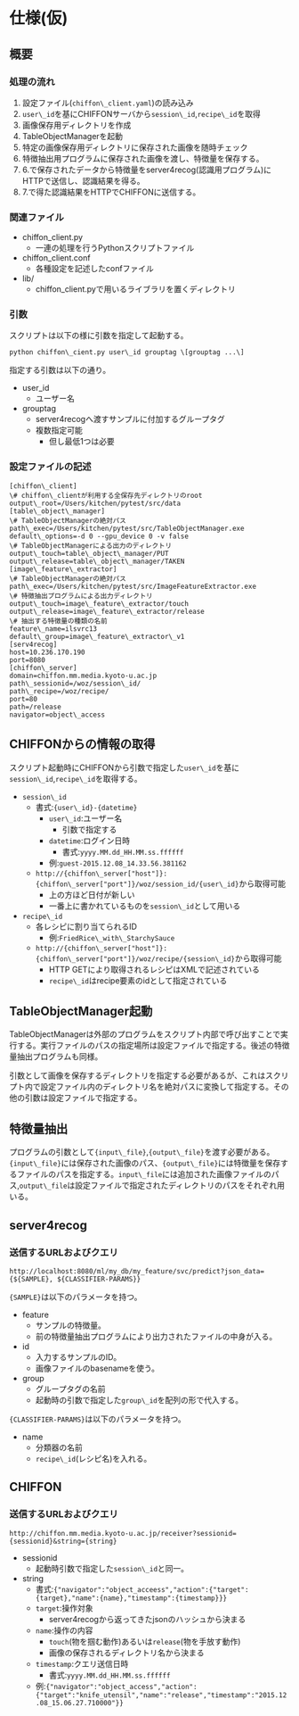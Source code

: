 # 仕様(仮)


## 概要

### 処理の流れ

1. 設定ファイル(`chiffon\_client.yaml`)の読み込み
2. `user\_id`を基にCHIFFONサーバから`session\_id`,`recipe\_id`を取得
3. 画像保存用ディレクトリを作成
4. TableObjectManagerを起動
5. 特定の画像保存用ディレクトリに保存された画像を随時チェック
6. 特徴抽出用プログラムに保存された画像を渡し、特徴量を保存する。
7. 6.で保存されたデータから特徴量をserver4recog(認識用プログラム)にHTTPで送信し、認識結果を得る。
8. 7.で得た認識結果をHTTPでCHIFFONに送信する。

### 関連ファイル

* chiffon\_client.py
    * 一連の処理を行うPythonスクリプトファイル
* chiffon\_client.conf
    * 各種設定を記述したconfファイル
* lib/
    * chiffon_client.pyで用いるライブラリを置くディレクトリ

### 引数

スクリプトは以下の様に引数を指定して起動する。

```
python chiffon\_cient.py user\_id grouptag \[grouptag ...\]
```

指定する引数は以下の通り。

* user\_id
    * ユーザー名
* grouptag
    * server4recogへ渡すサンプルに付加するグループタグ
    * 複数指定可能
	    * 但し最低1つは必要


### 設定ファイルの記述

```
[chiffon\_client]
\# chiffon\_clientが利用する全保存先ディレクトリのroot
output\_root=/Users/kitchen/pytest/src/data
[table\_object\_manager]
\# TableObjectManagerの絶対パス
path\_exec=/Users/kitchen/pytest/src/TableObjectManager.exe
default\_options=-d 0 --gpu_device 0 -v false
\# TableObjectManagerによる出力のディレクトリ
output\_touch=table\_object\_manager/PUT
output\_release=table\_object\_manager/TAKEN
[image\_feature\_extractor]
\# TableObjectManagerの絶対パス
path\_exec=/Users/kitchen/pytest/src/ImageFeatureExtractor.exe
\# 特徴抽出プログラムによる出力ディレクトリ
output\_touch=image\_feature\_extractor/touch
output\_release=image\_feature\_extractor/release
\# 抽出する特徴量の種類の名前
feature\_name=ilsvrc13
default\_group=image\_feature\_extractor\_v1
[serv4recog]
host=10.236.170.190
port=8080
[chiffon\_server]
domain=chiffon.mm.media.kyoto-u.ac.jp
path\_sessionid=/woz/session\_id/
path\_recipe=/woz/recipe/
port=80
path=/release
navigator=object\_access
```


## CHIFFONからの情報の取得

スクリプト起動時にCHIFFONから引数で指定した`user\_id`を基に`session\_id`,`recipe\_id`を取得する。

* `session\_id`
    * 書式:`{user\_id}-{datetime}`
        * `user\_id`:ユーザー名
        	* 引数で指定する
    	* `datetime`:ログイン日時
    		* 書式:`yyyy.MM.dd_HH.MM.ss.ffffff`
    	* 例:`guest-2015.12.08_14.33.56.381162`
	* `http://{chiffon\_server["host"]}:{chiffon\_server["port"]}/woz/session_id/{user\_id}`から取得可能
        * 上の方ほど日付が新しい
		* 一番上に書かれているものを`session\_id`として用いる
* `recipe\_id`
	* 各レシピに割り当てられるID
        * 例:`FriedRice\_with\_StarchySauce`
    * `http://{chiffon\_server["host"]}:{chiffon\_server["port"]}/woz/recipe/{session\_id}`から取得可能
        * HTTP GETにより取得されるレシピはXMLで記述されている
    	* `recipe\_id`はrecipe要素のidとして指定されている



## TableObjectManager起動

TableObjectManagerは外部のプログラムをスクリプト内部で呼び出すことで実行する。実行ファイルのパスの指定場所は設定ファイルで指定する。後述の特徴量抽出プログラムも同様。

引数として画像を保存するディレクトリを指定する必要があるが、これはスクリプト内で設定ファイル内のディレクトリ名を絶対パスに変換して指定する。その他の引数は設定ファイルで指定する。


## 特徴量抽出

プログラムの引数として`{input\_file}`,`{output\_file}`を渡す必要がある。`{input\_file}`には保存された画像のパス、`{output\_file}`には特徴量を保存するファイルのパスを指定する。`input\_file`には追加された画像ファイルのパス,`output\_file`は設定ファイルで指定されたディレクトリのパスをそれぞれ用いる。



## server4recog

### 送信するURLおよびクエリ

```
http://localhost:8080/ml/my_db/my_feature/svc/predict?json_data={${SAMPLE}, ${CLASSIFIER-PARAMS}}
```

`{SAMPLE}`は以下のパラメータを持つ。

* feature
    * サンプルの特徴量。
    * 前の特徴量抽出プログラムにより出力されたファイルの中身が入る。
* id
    * 入力するサンプルのID。
    * 画像ファイルのbasenameを使う。
* group
    * グループタグの名前
    * 起動時の引数で指定した`group\_id`を配列の形で代入する。

`{CLASSIFIER-PARAMS}`は以下のパラメータを持つ。

* name
    * 分類器の名前
    * `recipe\_id`(レシピ名)を入れる。



## CHIFFON

### 送信するURLおよびクエリ

```
http://chiffon.mm.media.kyoto-u.ac.jp/receiver?sessionid={sessionid}&string={string}
```

* sessionid
    * 起動時引数で指定した`session\_id`と同一。
* string
    * 書式:`{"navigator":"object_acceess","action":{"target":{target},"name":{name},"timestamp":{timestamp}}}`
	* `target`:操作対象
    	* server4recogから返ってきたjsonのハッシュから決まる
	* `name`:操作の内容
        * `touch`(物を掴む動作)あるいは`release`(物を手放す動作)
    	* 画像の保存されるディレクトリ名から決まる
	* `timestamp`:クエリ送信日時
		* 書式:`yyyy.MM.dd_HH.MM.ss.ffffff`
	* 例:`{"navigator":"object_access","action":{"target":"knife_utensil","name":"release","timestamp":"2015.12.08_15.06.27.710000"}}`

